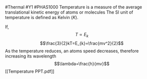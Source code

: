 #Thermal #Y1 #PHAS1000 
Temperature is a measure of the average translational kinetic energy of atoms or molecules The SI unit of temperature is defined as Kelvin ($K$).

If,
$$T\propto E_{k}$$
$$\frac{3}{2}kT=E_{k}=\frac{mv^2}{2}$$
As the temperature reduces, an atoms speed decreases, therefore increasing its wavelength
$$\lambda=\frac{h}{mv}$$
[[Temperature PPT.pdf]]
